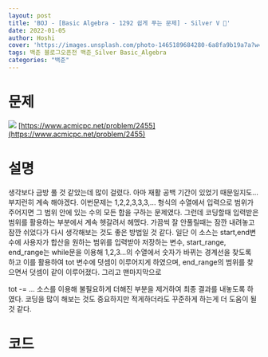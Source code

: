 ```yaml
---
layout: post
title: 'BOJ - [Basic Algebra - 1292 쉽게 푸는 문제] - Silver V 🥈'
date: 2022-01-05
author: Hoshi
cover: 'https://images.unsplash.com/photo-1465189684280-6a8fa9b19a7a?w=1600&q=900'
tags: 백준 블로그오픈전 백준_Silver Basic_Algebra
categories: "백준"
---
```

# 문제
![]({{site.url}}/assets/img/posts_img/1292.png)
[https://www.acmicpc.net/problem/2455](https://www.acmicpc.net/problem/2455)

# 설명
생각보다 금방 풀 것 같았는데 많이 걸렸다. 아마 재활 공백 기간이 있었기 때문일지도... 부지런히 계속 해야겠다. 이번문제는 1,2,2,3,3,3,... 형식의 수열에서 입력으로 범위가 주어지면 그 범위 안에 있는 수의 모든 합을 구하는 문제였다. 그런데 코딩할때 입력받은 범위를 활용하는 부분에서 계속 헷갈려서 헤멨다. 가끔씩 잘 안풀릴때는 잠깐 내려놓고 잠깐 쉬었다가 다시 생각해보는 것도 좋은 방법일 것 같다. 일단 이 소스는 start,end변수에 사용자가 합산을 원하는 범위를 입력받아 저장하는 변수, start_range, end_range는 while문을 이용해 1,2,3...의 수열에서 숫자가 바뀌는 경계선을 찾도록 하고 이를 활용하여 tot 변수에 덧셈이 이루어지게 하였으며, end_range의 범위를 찾으면서 덧셈이 같이 이루어졌다. 그리고 맨마지막으로 


tot -= ... 소스를 이용해 불필요하게 더해진 부분을 제거하여 최종 결과를 내놓도록 하였다. 코딩을 많이 해보는 것도 중요하지만 적게하더라도 꾸준하게 하는게 더 도움이 될것 같다.

# 코드

```c

```
